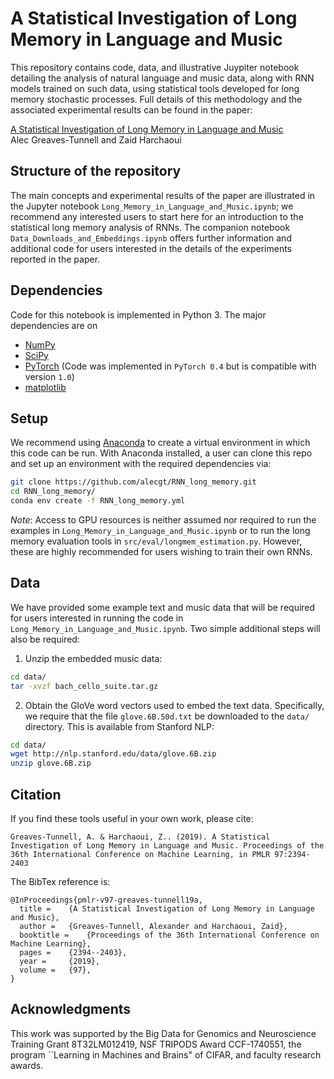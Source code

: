 # A Statistical Investigation of Long Memory in Language and Music

This repository contains code, data, and illustrative Juypiter notebook detailing the analysis of natural language and music data, along with RNN models trained on such data, using statistical tools developed for long memory stochastic processes. Full details of this methodology and the associated experimental results can be found in the paper:

[A Statistical Investigation of Long Memory in Language and Music](http://proceedings.mlr.press/v97/greaves-tunnell19a.html)<br/>
Alec Greaves-Tunnell and Zaid Harchaoui<br/>

## Structure of the repository

The main concepts and experimental results of the paper are illustrated in the Jupyter notebook `Long_Memory_in_Language_and_Music.ipynb`; we recommend any interested users to start here for an introduction to the statistical long memory analysis of RNNs. The companion notebook `Data_Downloads_and_Embeddings.ipynb` offers further information and additional code for users interested in the details of the experiments reported in the paper.

## Dependencies

Code for this notebook is implemented in Python 3. The major dependencies are on 

- [NumPy](http://www.numpy.org/) 
- [SciPy](https://www.scipy.org/)
- [PyTorch](https://pytorch.org/) (Code was implemented in `PyTorch 0.4` but is compatible with version `1.0`)
- [matplotlib](https://matplotlib.org/)


## Setup

We recommend using [Anaconda](https://www.anaconda.com/distribution/) to create a virtual environment in which this code can be run. With Anaconda installed, a user can clone this repo and set up an environment with the required dependencies via:

```bash
git clone https://github.com/alecgt/RNN_long_memory.git
cd RNN_long_memory/
conda env create -f RNN_long_memory.yml
```

_Note_: Access to GPU resources is neither assumed nor required to run the examples in `Long_Memory_in_Language_and_Music.ipynb` or to run the long memory evaluation tools in `src/eval/longmem_estimation.py`. However, these are highly recommended for users wishing to train their own RNNs.

## Data

We have provided some example text and music data that will be required for users interested in running the code in `Long_Memory_in_Language_and_Music.ipynb`. Two simple additional steps will also be required:

1. Unzip the embedded music data:

```bash
cd data/
tar -xvzf bach_cello_suite.tar.gz
```

2. Obtain the GloVe word vectors used to embed the text data. Specifically, we require that the file `glove.6B.50d.txt` be downloaded to the `data/` directory. This is available from Stanford NLP:

```bash
cd data/
wget http://nlp.stanford.edu/data/glove.6B.zip
unzip glove.6B.zip
```
 
## Citation
If you find these tools useful in your own work, please cite:

```
Greaves-Tunnell, A. & Harchaoui, Z.. (2019). A Statistical Investigation of Long Memory in Language and Music. Proceedings of the 36th International Conference on Machine Learning, in PMLR 97:2394-2403
```


The BibTex reference is:
```
@InProceedings{pmlr-v97-greaves-tunnell19a,
  title = 	 {A Statistical Investigation of Long Memory in Language and Music},
  author = 	 {Greaves-Tunnell, Alexander and Harchaoui, Zaid},
  booktitle = 	 {Proceedings of the 36th International Conference on Machine Learning},
  pages = 	 {2394--2403},
  year = 	 {2019},
  volume = 	 {97},
}
```

## Acknowledgments

This work was supported by the Big Data for Genomics and Neuroscience Training Grant 8T32LM012419, NSF TRIPODS Award CCF-1740551, the program ``Learning in Machines and Brains" of CIFAR, and faculty research awards.